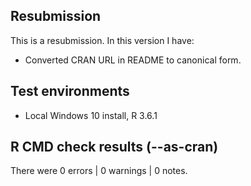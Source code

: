 ## Resubmission
This is a resubmission. In this version I have:

* Converted CRAN URL in README to canonical form.

## Test environments
* Local Windows 10 install, R 3.6.1

## R CMD check results (--as-cran)
There were 0 errors | 0 warnings | 0 notes.

